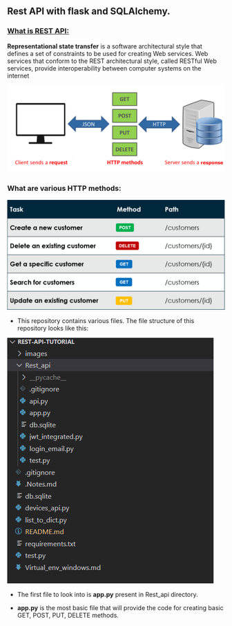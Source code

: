 ## Rest API with flask and SQLAlchemy.

### [What is REST API:](https://en.wikipedia.org/wiki/Representational_state_transfer)

**Representational state transfer** is a software architectural style that defines a set of constraints to be used for creating Web services. Web services that conform to the REST architectural style, called RESTful Web services, provide interoperability between computer systems on the internet

![](images/rest_api.png)

### What are various HTTP methods:

![](images/http_methods.png)

- This repository contains various files. The file structure of this repository looks like this:

![](images/file-structure.PNG)

- The first file to look into is **app.py** present in Rest_api directory.

- **app.py** is the most basic file that will provide the code for creating basic GET, POST, PUT, DELETE methods.

